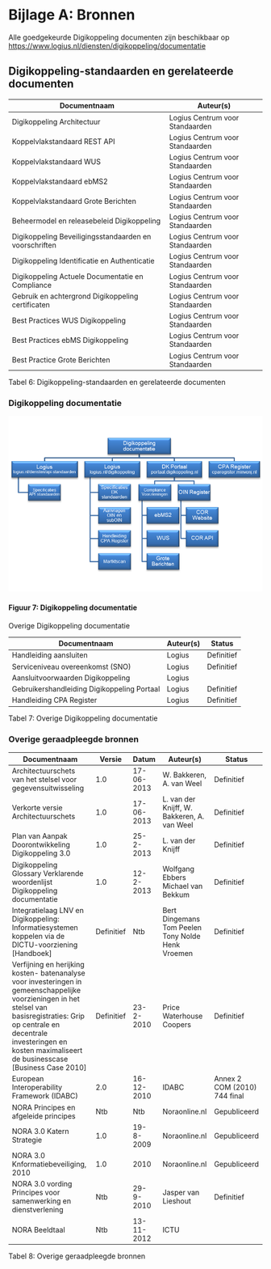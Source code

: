 # Bijlage A: Bronnen

Alle goedgekeurde Digikoppeling documenten zijn beschikbaar op <https://www.logius.nl/diensten/digikoppeling/documentatie>

## Digikoppeling-standaarden en gerelateerde documenten

<span class="simple">

| Documentnaam                                            | Auteur(s)              |
|---------------------------------------------------------|------------------------|
| Digikoppeling Architectuur                              | Logius Centrum voor Standaarden |
| Koppelvlakstandaard REST API                            | Logius Centrum voor Standaarden |
| Koppelvlakstandaard WUS                                 | Logius Centrum voor Standaarden |
| Koppelvlakstandaard ebMS2                               | Logius Centrum voor Standaarden |
| Koppelvlakstandaard Grote Berichten                     | Logius Centrum voor Standaarden |
| Beheermodel en releasebeleid Digikoppeling              | Logius Centrum voor Standaarden |
| Digikoppeling Beveiligingsstandaarden en voorschriften  | Logius Centrum voor Standaarden |
| Digikoppeling Identificatie en Authenticatie            | Logius Centrum voor Standaarden |
| Digikoppeling Actuele Documentatie en Compliance        | Logius Centrum voor Standaarden |
| Gebruik en achtergrond Digikoppeling certificaten       | Logius Centrum voor Standaarden |
| Best Practices WUS Digikoppeling                        | Logius Centrum voor Standaarden |
| Best Practices ebMS Digikoppeling                       | Logius Centrum voor Standaarden |
| Best Practice Grote Berichten                           | Logius Centrum voor Standaarden |

</span>

Tabel 6: Digikoppeling-standaarden en gerelateerde documenten

### Digikoppeling documentatie

![Digikoppeling Documentatie](media/DKDocumentatieOverzicht.png "Digikoppeling Documentatie")

#### Figuur 7: Digikoppeling documentatie

Overige Digikoppeling documentatie

<span class="simple">

| Documentnaam                                | Auteur(s)              | Status     |
|---------------------------------------------|------------------------|------------|
| Handleiding aansluiten                      | Logius                 | Definitief |
| Serviceniveau overeenkomst (SNO)            | Logius                 | Definitief |
| Aansluitvoorwaarden Digikoppeling           | Logius                 |            |
| Gebruikershandleiding Digikoppeling Portaal | Logius                 | Definitief |
| Handleiding CPA Register                    | Logius                 | Definitief |

</span>

Tabel 7: Overige Digikoppeling documentatie

### Overige geraadpleegde bronnen

<span class="simple">

| Documentnaam  | Versie     | Datum      | Auteur(s)  | Status|
|---------------|------------|------------|------------|-------|
| Architectuurschets van het stelsel voor gegevensuitwisseling | 1.0 | 17-06-2013 | W. Bakkeren, A. van Weel | Definitief |
| Verkorte versie Architectuurschets | 1.0        | 17-06-2013 | L. van der Knijff, W. Bakkeren, A. van Weel     | Definitief |
| Plan van Aanpak Doorontwikkeling Digikoppeling 3.0   | 1.0        | 25-2-2013  | L. van der Knijff | Definitief  |
| Digikoppeling Glossary Verklarende woordenlijst Digikoppeling documentatie    | 1.0  | 12-2-2013  | Wolfgang Ebbers Michael van Bekkum  | Definitief |
| Integratielaag LNV en Digikoppeling: Informatiesystemen koppelen via de DICTU-voorziening \[Handboek\]  | Definitief | Ntb        | Bert Dingemans Tom Peelen  Tony Nolde  Henk Vroemen | Definitief |
| Verfijning en herijking kosten- batenanalyse voor investeringen in gemeenschappelijke voorzieningen in het stelsel van basisregistraties: Grip op centrale en decentrale investeringen en kosten maximaliseert de businesscase [Business Case 2010] | Definitief | 23-2-2010  | Price Waterhouse Coopers   | Definitief                   |
| European Interoperability Framework (IDABC)    | 2.0        | 16-12-2010 | IDABC  | Annex 2 COM (2010) 744 final |
| NORA Principes en afgeleide principes          | Ntb        | Ntb        | Noraonline.nl   | Gepubliceerd  |
| NORA 3.0 Katern Strategie                      | 1.0        | 19-8-2009  | Noraonline.nl   | Gepubliceerd  |
| NORA 3.0 Knformatiebeveiliging, 2010           | 1.0        | 2010       | Noraonline.nl   | Gepubliceerd  |
| NORA 3.0 vording Principes voor samenwerking en dienstverlening   | Ntb  | 29-9-2010  | Jasper van Lieshout | Definitief  |
| NORA Beeldtaal | Ntb        | 13-11-2012 | ICTU  |                              |

</span>

Tabel 8: Overige geraadpleegde bronnen
